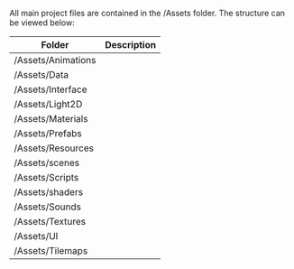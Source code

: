 All main project files are contained in the /Assets folder.
The structure can be viewed below:

|  Folder 		|  Description 	|
|---			|---	|
|/Assets/Animations	|   	|   	
|/Assets/Data   	|   	|
|/Assets/Interface   	|   	|
|/Assets/Light2D   	|   	|
|/Assets/Materials   	|   	|
|/Assets/Prefabs   	|   	|
|/Assets/Resources  	|   	|
|/Assets/scenes  	|   	|
|/Assets/Scripts   	|   	|
|/Assets/shaders   	|   	|
|/Assets/Sounds  	|   	|
|/Assets/Textures   	|   	|
|/Assets/UI     	|   	|
|/Assets/Tilemaps  	|   	|


